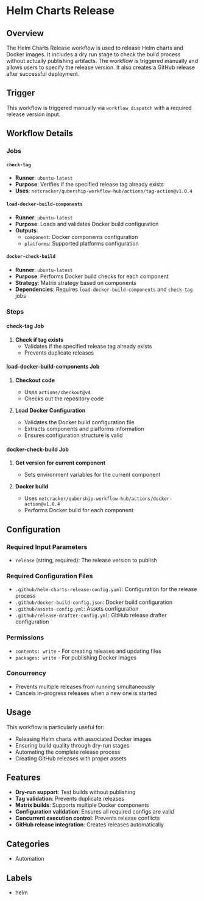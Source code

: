 # Helm Charts Release

## Overview

The Helm Charts Release workflow is used to release Helm charts and Docker images. It includes a dry run stage to check the build process without actually publishing artifacts. The workflow is triggered manually and allows users to specify the release version. It also creates a GitHub release after successful deployment.

## Trigger

This workflow is triggered manually via `workflow_dispatch` with a required release version input.

## Workflow Details

### Jobs

#### `check-tag`
- **Runner**: `ubuntu-latest`
- **Purpose**: Verifies if the specified release tag already exists
- **Uses**: `netcracker/qubership-workflow-hub/actions/tag-action@v1.0.4`

#### `load-docker-build-components`
- **Runner**: `ubuntu-latest`
- **Purpose**: Loads and validates Docker build configuration
- **Outputs**: 
  - `component`: Docker components configuration
  - `platforms`: Supported platforms configuration

#### `docker-check-build`
- **Runner**: `ubuntu-latest`
- **Purpose**: Performs Docker build checks for each component
- **Strategy**: Matrix strategy based on components
- **Dependencies**: Requires `load-docker-build-components` and `check-tag` jobs

### Steps

#### check-tag Job
1. **Check if tag exists**
   - Validates if the specified release tag already exists
   - Prevents duplicate releases

#### load-docker-build-components Job
1. **Checkout code**
   - Uses `actions/checkout@v4`
   - Checks out the repository code

2. **Load Docker Configuration**
   - Validates the Docker build configuration file
   - Extracts components and platforms information
   - Ensures configuration structure is valid

#### docker-check-build Job
1. **Get version for current component**
   - Sets environment variables for the current component

2. **Docker build**
   - Uses `netcracker/qubership-workflow-hub/actions/docker-action@v1.0.4`
   - Performs Docker build for each component

## Configuration

### Required Input Parameters
- `release` (string, required): The release version to publish

### Required Configuration Files
- `.github/helm-charts-release-config.yaml`: Configuration for the release process
- `.github/docker-build-config.json`: Docker build configuration
- `.github/assets-config.yml`: Assets configuration
- `.github/release-drafter-config.yml`: GitHub release drafter configuration

### Permissions
- `contents: write` - For creating releases and updating files
- `packages: write` - For publishing Docker images

### Concurrency
- Prevents multiple releases from running simultaneously
- Cancels in-progress releases when a new one is started

## Usage

This workflow is particularly useful for:
- Releasing Helm charts with associated Docker images
- Ensuring build quality through dry-run stages
- Automating the complete release process
- Creating GitHub releases with proper assets

## Features

- **Dry-run support**: Test builds without publishing
- **Tag validation**: Prevents duplicate releases
- **Matrix builds**: Supports multiple Docker components
- **Configuration validation**: Ensures all required configs are valid
- **Concurrent execution control**: Prevents release conflicts
- **GitHub release integration**: Creates releases automatically

## Categories
- Automation

## Labels
- helm
